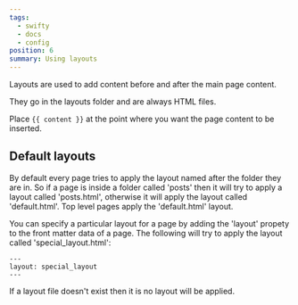```yaml
---
tags:
  - swifty
  - docs
  - config
position: 6
summary: Using layouts
---
```


Layouts are used to add content before and after the main page content.

They go in the layouts folder and are always HTML files.

Place `{{ content }}` at the point where you want the page content to be inserted.

## Default layouts

By default every page tries to apply the layout named after the folder they are in. So if a page is inside a folder called 'posts' then it will try to apply a layout called 'posts.html', otherwise it will apply the layout called 'default.html'. Top level pages apply the 'default.html' layout. 

You can specify a particular layout for a page by adding the 'layout' propety to the front matter data of a page. The following will try to apply the layout called 'special_layout.html':

```
---
layout: special_layout
---
```

If a layout file doesn't exist then it is no layout will be applied.